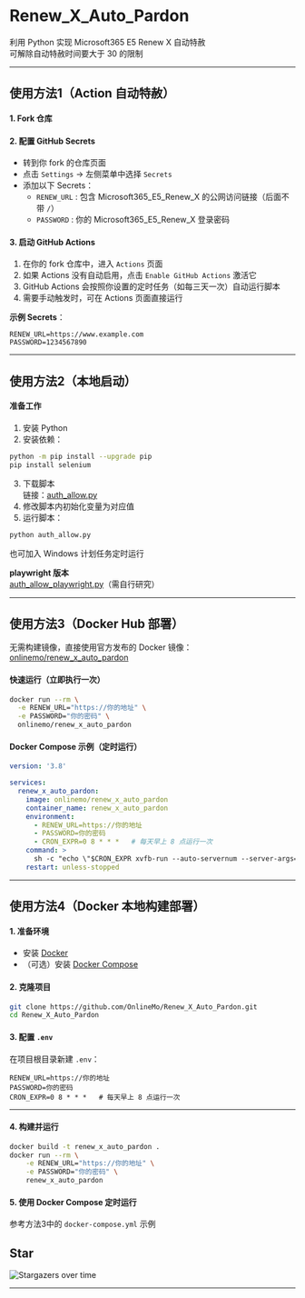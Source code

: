 # Renew_X_Auto_Pardon

利用 Python 实现 Microsoft365 E5 Renew X 自动特赦  
可解除自动特赦时间要大于 30 的限制

---

## 使用方法1（Action 自动特赦）

#### 1. Fork 仓库
#### 2. 配置 GitHub Secrets
- 转到你 fork 的仓库页面  
- 点击 `Settings` → 左侧菜单中选择 `Secrets`  
- 添加以下 Secrets：
  - `RENEW_URL` : 包含 Microsoft365_E5_Renew_X 的公网访问链接（后面不带 `/`）
  - `PASSWORD` : 你的 Microsoft365_E5_Renew_X 登录密码  

#### 3. 启动 GitHub Actions
1. 在你的 fork 仓库中，进入 `Actions` 页面  
2. 如果 Actions 没有自动启用，点击 `Enable GitHub Actions` 激活它  
3. GitHub Actions 会按照你设置的定时任务（如每三天一次）自动运行脚本  
4. 需要手动触发时，可在 Actions 页面直接运行  

**示例 Secrets**：
```
RENEW_URL=https://www.example.com
PASSWORD=1234567890
```

---

## 使用方法2（本地启动）

#### 准备工作
1. 安装 Python  
2. 安装依赖：
```bash
python -m pip install --upgrade pip
pip install selenium
```
3. 下载脚本  
   链接：[auth_allow.py](https://raw.githubusercontent.com/OnlineMo/Microsoft365_E5_Renew_X_-/refs/heads/main/auth_allow.py)  
4. 修改脚本内初始化变量为对应值  
5. 运行脚本：
```bash
python auth_allow.py
```
也可加入 Windows 计划任务定时运行  

**playwright 版本**  
[auth_allow_playwright.py](https://github.com/OnlineMo/Microsoft365_E5_Renew_X_-/raw/refs/heads/main/auth_allow_playwright.py)（需自行研究）

---

## 使用方法3（Docker Hub 部署）

无需构建镜像，直接使用官方发布的 Docker 镜像：[onlinemo/renew_x_auto_pardon](https://hub.docker.com/r/onlinemo/renew_x_auto_pardon)

#### 快速运行（立即执行一次）
```bash
docker run --rm \
  -e RENEW_URL="https://你的地址" \
  -e PASSWORD="你的密码" \
  onlinemo/renew_x_auto_pardon
```

#### Docker Compose 示例（定时运行）
```yaml
version: '3.8'

services:
  renew_x_auto_pardon:
    image: onlinemo/renew_x_auto_pardon
    container_name: renew_x_auto_pardon
    environment:
      - RENEW_URL=https://你的地址
      - PASSWORD=你的密码
      - CRON_EXPR=0 8 * * *   # 每天早上 8 点运行一次
    command: >
      sh -c "echo \"$CRON_EXPR xvfb-run --auto-servernum --server-args='-screen 0 1024x768x24' python allow.py\" | supercronic -"
    restart: unless-stopped
```

---

## 使用方法4（Docker 本地构建部署）

#### 1. 准备环境
- 安装 [Docker](https://docs.docker.com/get-docker/)  
- （可选）安装 [Docker Compose](https://docs.docker.com/compose/install/)

#### 2. 克隆项目
```bash
git clone https://github.com/OnlineMo/Renew_X_Auto_Pardon.git
cd Renew_X_Auto_Pardon
```

#### 3. 配置 `.env`
在项目根目录新建 `.env`：
```env
RENEW_URL=https://你的地址
PASSWORD=你的密码
CRON_EXPR=0 8 * * *   # 每天早上 8 点运行一次
```

---

#### 4. 构建并运行
```bash
docker build -t renew_x_auto_pardon .
docker run --rm \
    -e RENEW_URL="https://你的地址" \
    -e PASSWORD="你的密码" \
    renew_x_auto_pardon
```


#### 5. 使用 Docker Compose 定时运行
参考方法3中的 `docker-compose.yml` 示例


## Star
![Stargazers over time](https://starchart.cc/OnlineMo/Renew_X_Auto_Pardon.svg?variant=adaptive)

---
